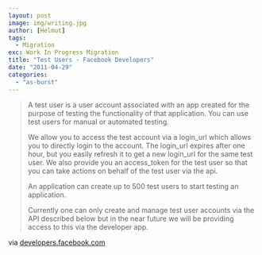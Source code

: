 ```yaml
---
layout: post
image: img/writing.jpg
author: [Helmut]
tags:
  - Migration
exc: Work In Progress Migration
title: "Test Users - Facebook Developers"
date: "2011-04-29"
categories: 
  - "as-burst"
---
```


> A test user is a user account associated with an app created for the purpose of testing the functionality of that application. You can use test users for manual or automated testing.
> 
> We allow you to access the test account via a login\_url which allows you to directly login to the account. The login\_url expires after one hour, but you easily refresh it to get a new login\_url for the same test user. We also provide you an access\_token for the test user so that you can take actions on behalf of the test user via the api.
> 
> An application can create up to 500 test users to start testing an application.
> 
> Currently one can only create and manage test user accounts via the API described below but in the near future we will be providing access to this via the developer app.

via [developers.facebook.com](http://developers.facebook.com/docs/test_users/)

